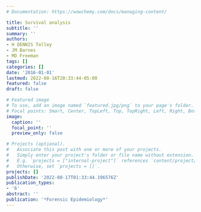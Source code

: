 ```yaml
---
# Documentation: https://wowchemy.com/docs/managing-content/

title: Survival analysis
subtitle: ''
summary: ''
authors:
- H DENNIS Tolley
- JM Barnes
- MD Freeman
tags: []
categories: []
date: '2016-01-01'
lastmod: 2022-08-16T20:33:44-05:00
featured: false
draft: false

# Featured image
# To use, add an image named `featured.jpg/png` to your page's folder.
# Focal points: Smart, Center, TopLeft, Top, TopRight, Left, Right, BottomLeft, Bottom, BottomRight.
image:
  caption: ''
  focal_point: ''
  preview_only: false

# Projects (optional).
#   Associate this post with one or more of your projects.
#   Simply enter your project's folder or file name without extension.
#   E.g. `projects = ["internal-project"]` references `content/project/deep-learning/index.md`.
#   Otherwise, set `projects = []`.
projects: []
publishDate: '2022-08-17T01:33:44.196576Z'
publication_types:
- '6'
abstract: ''
publication: '*Forensic Epidemiology*'
---
```

